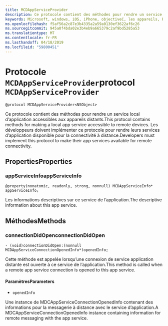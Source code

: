 ```yaml
---
title: MCDAppServiceProvider
description: Ce protocole contient des méthodes pour rendre un service local d’application accessibles aux appareils distants.
keywords: Microsoft, windows, iOS, iPhone, objectiveC, les appareils, Project Rome connectés
ms.openlocfilehash: f5af56a2c87e3b4335a2a59a0130ef3622af6c26
ms.sourcegitcommit: 945a0f4bda02e3b4eb9a665379c2af9bd5285a53
ms.translationtype: MT
ms.contentlocale: fr-FR
ms.lasthandoff: 04/18/2019
ms.locfileid: "59800451"
---
```

# <a name="protocol-mcdappserviceprovider"></a><span data-ttu-id="e10e0-104">Protocole `MCDAppServiceProvider`</span><span class="sxs-lookup"><span data-stu-id="e10e0-104">protocol `MCDAppServiceProvider`</span></span>

```
@protocol MCDAppServiceProvider<NSObject>
```

<span data-ttu-id="e10e0-105">Ce protocole contient des méthodes pour rendre un service local d’application accessibles aux appareils distants.</span><span class="sxs-lookup"><span data-stu-id="e10e0-105">This protocol contains methods for making a local app service accessible to remote devices.</span></span> <span data-ttu-id="e10e0-106">Les développeurs doivent implémenter ce protocole pour rendre leurs services d’application disponible pour la connectivité à distance.</span><span class="sxs-lookup"><span data-stu-id="e10e0-106">Developers must implement this protocol to make their app services available for remote connectivity.</span></span>

## <a name="properties"></a><span data-ttu-id="e10e0-107">Properties</span><span class="sxs-lookup"><span data-stu-id="e10e0-107">Properties</span></span>
 
### <a name="appserviceinfo"></a><span data-ttu-id="e10e0-108">appServiceInfo</span><span class="sxs-lookup"><span data-stu-id="e10e0-108">appServiceInfo</span></span>
`@property(nonatomic, readonly, strong, nonnull) MCDAppServiceInfo* appServiceInfo;`

<span data-ttu-id="e10e0-109">Les informations descriptives sur ce service de l’application.</span><span class="sxs-lookup"><span data-stu-id="e10e0-109">The descriptive information about this app service.</span></span>

## <a name="methods"></a><span data-ttu-id="e10e0-110">Méthodes</span><span class="sxs-lookup"><span data-stu-id="e10e0-110">Methods</span></span>

### <a name="connectiondidopen"></a><span data-ttu-id="e10e0-111">connectionDidOpen</span><span class="sxs-lookup"><span data-stu-id="e10e0-111">connectionDidOpen</span></span>
`- (void)connectionDidOpen:(nonnull MCDAppServiceConnectionOpenedInfo*)openedInfo;`

<span data-ttu-id="e10e0-112">Cette méthode est appelée lorsqu’une connexion de service application distante est ouverte à ce service de l’application.</span><span class="sxs-lookup"><span data-stu-id="e10e0-112">This method is called when a remote app service connection is opened to this app service.</span></span>

#### <a name="parameters"></a><span data-ttu-id="e10e0-113">Paramètres</span><span class="sxs-lookup"><span data-stu-id="e10e0-113">Parameters</span></span> 
* `openedInfo`

<span data-ttu-id="e10e0-114">Une instance de MDCAppServiceConnectionOpenedInfo contenant des informations pour la messagerie à distance avec le service d’application.</span><span class="sxs-lookup"><span data-stu-id="e10e0-114">A MDCAppServiceConnectionOpenedInfo instance containing information for remote messaging with the app service.</span></span>